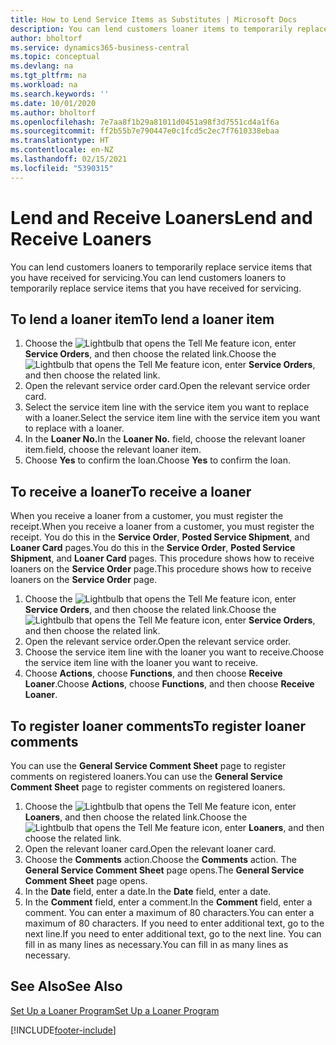```yaml
---
title: How to Lend Service Items as Substitutes | Microsoft Docs
description: You can lend customers loaner items to temporarily replace service items that you have received for servicing.
author: bholtorf
ms.service: dynamics365-business-central
ms.topic: conceptual
ms.devlang: na
ms.tgt_pltfrm: na
ms.workload: na
ms.search.keywords: ''
ms.date: 10/01/2020
ms.author: bholtorf
ms.openlocfilehash: 7e7aa8f1b29a81011d0451a98f3d7551cd4a1f6a
ms.sourcegitcommit: ff2b55b7e790447e0c1fcd5c2ec7f7610338ebaa
ms.translationtype: HT
ms.contentlocale: en-NZ
ms.lasthandoff: 02/15/2021
ms.locfileid: "5390315"
---
```

# <a name="lend-and-receive-loaners"></a><span data-ttu-id="d30bd-103">Lend and Receive Loaners</span><span class="sxs-lookup"><span data-stu-id="d30bd-103">Lend and Receive Loaners</span></span>
<span data-ttu-id="d30bd-104">You can lend customers loaners to temporarily replace service items that you have received for servicing.</span><span class="sxs-lookup"><span data-stu-id="d30bd-104">You can lend customers loaners to temporarily replace service items that you have received for servicing.</span></span>  
  
## <a name="to-lend-a-loaner-item"></a><span data-ttu-id="d30bd-105">To lend a loaner item</span><span class="sxs-lookup"><span data-stu-id="d30bd-105">To lend a loaner item</span></span>    
1. <span data-ttu-id="d30bd-106">Choose the ![Lightbulb that opens the Tell Me feature](media/ui-search/search_small.png "Tell me what you want to do") icon, enter **Service Orders**, and then choose the related link.</span><span class="sxs-lookup"><span data-stu-id="d30bd-106">Choose the ![Lightbulb that opens the Tell Me feature](media/ui-search/search_small.png "Tell me what you want to do") icon, enter **Service Orders**, and then choose the related link.</span></span>  
2. <span data-ttu-id="d30bd-107">Open the relevant service order card.</span><span class="sxs-lookup"><span data-stu-id="d30bd-107">Open the relevant service order card.</span></span>  
3. <span data-ttu-id="d30bd-108">Select the service item line with the service item you want to replace with a loaner.</span><span class="sxs-lookup"><span data-stu-id="d30bd-108">Select the service item line with the service item you want to replace with a loaner.</span></span>  
4. <span data-ttu-id="d30bd-109">In the **Loaner No.**</span><span class="sxs-lookup"><span data-stu-id="d30bd-109">In the **Loaner No.**</span></span> <span data-ttu-id="d30bd-110">field, choose the relevant loaner item.</span><span class="sxs-lookup"><span data-stu-id="d30bd-110">field, choose the relevant loaner item.</span></span>  
5. <span data-ttu-id="d30bd-111">Choose **Yes** to confirm the loan.</span><span class="sxs-lookup"><span data-stu-id="d30bd-111">Choose **Yes** to confirm the loan.</span></span>  

## <a name="to-receive-a-loaner"></a><span data-ttu-id="d30bd-112">To receive a loaner</span><span class="sxs-lookup"><span data-stu-id="d30bd-112">To receive a loaner</span></span>  
<span data-ttu-id="d30bd-113">When you receive a loaner from a customer, you must register the receipt.</span><span class="sxs-lookup"><span data-stu-id="d30bd-113">When you receive a loaner from a customer, you must register the receipt.</span></span> <span data-ttu-id="d30bd-114">You do this in the **Service Order**, **Posted Service Shipment**, and **Loaner Card** pages.</span><span class="sxs-lookup"><span data-stu-id="d30bd-114">You do this in the **Service Order**, **Posted Service Shipment**, and **Loaner Card** pages.</span></span> <span data-ttu-id="d30bd-115">This procedure shows how to receive loaners on the **Service Order** page.</span><span class="sxs-lookup"><span data-stu-id="d30bd-115">This procedure shows how to receive loaners on the **Service Order** page.</span></span>  
  
1. <span data-ttu-id="d30bd-116">Choose the ![Lightbulb that opens the Tell Me feature](media/ui-search/search_small.png "Tell me what you want to do") icon, enter **Service Orders**, and then choose the related link.</span><span class="sxs-lookup"><span data-stu-id="d30bd-116">Choose the ![Lightbulb that opens the Tell Me feature](media/ui-search/search_small.png "Tell me what you want to do") icon, enter **Service Orders**, and then choose the related link.</span></span>  
2. <span data-ttu-id="d30bd-117">Open the relevant service order.</span><span class="sxs-lookup"><span data-stu-id="d30bd-117">Open the relevant service order.</span></span>  
3. <span data-ttu-id="d30bd-118">Choose the service item line with the loaner you want to receive.</span><span class="sxs-lookup"><span data-stu-id="d30bd-118">Choose the service item line with the loaner you want to receive.</span></span>  
4. <span data-ttu-id="d30bd-119">Choose **Actions**, choose **Functions**, and then choose **Receive Loaner**.</span><span class="sxs-lookup"><span data-stu-id="d30bd-119">Choose **Actions**, choose **Functions**, and then choose **Receive Loaner**.</span></span>  

## <a name="to-register-loaner-comments"></a><span data-ttu-id="d30bd-120">To register loaner comments</span><span class="sxs-lookup"><span data-stu-id="d30bd-120">To register loaner comments</span></span>  
<span data-ttu-id="d30bd-121">You can use the **General Service Comment Sheet** page to register comments on registered loaners.</span><span class="sxs-lookup"><span data-stu-id="d30bd-121">You can use the **General Service Comment Sheet** page to register comments on registered loaners.</span></span>  
  
1. <span data-ttu-id="d30bd-122">Choose the ![Lightbulb that opens the Tell Me feature](media/ui-search/search_small.png "Tell me what you want to do") icon, enter **Loaners**, and then choose the related link.</span><span class="sxs-lookup"><span data-stu-id="d30bd-122">Choose the ![Lightbulb that opens the Tell Me feature](media/ui-search/search_small.png "Tell me what you want to do") icon, enter **Loaners**, and then choose the related link.</span></span>  
2. <span data-ttu-id="d30bd-123">Open the relevant loaner card.</span><span class="sxs-lookup"><span data-stu-id="d30bd-123">Open the relevant loaner card.</span></span>  
3. <span data-ttu-id="d30bd-124">Choose the **Comments** action.</span><span class="sxs-lookup"><span data-stu-id="d30bd-124">Choose the **Comments** action.</span></span> <span data-ttu-id="d30bd-125">The **General Service Comment Sheet** page opens.</span><span class="sxs-lookup"><span data-stu-id="d30bd-125">The **General Service Comment Sheet** page opens.</span></span>  
4. <span data-ttu-id="d30bd-126">In the **Date** field, enter a date.</span><span class="sxs-lookup"><span data-stu-id="d30bd-126">In the **Date** field, enter a date.</span></span>  
5. <span data-ttu-id="d30bd-127">In the **Comment** field, enter a comment.</span><span class="sxs-lookup"><span data-stu-id="d30bd-127">In the **Comment** field, enter a comment.</span></span> <span data-ttu-id="d30bd-128">You can enter a maximum of 80 characters.</span><span class="sxs-lookup"><span data-stu-id="d30bd-128">You can enter a maximum of 80 characters.</span></span> <span data-ttu-id="d30bd-129">If you need to enter additional text, go to the next line.</span><span class="sxs-lookup"><span data-stu-id="d30bd-129">If you need to enter additional text, go to the next line.</span></span> <span data-ttu-id="d30bd-130">You can fill in as many lines as necessary.</span><span class="sxs-lookup"><span data-stu-id="d30bd-130">You can fill in as many lines as necessary.</span></span>  
  
## <a name="see-also"></a><span data-ttu-id="d30bd-131">See Also</span><span class="sxs-lookup"><span data-stu-id="d30bd-131">See Also</span></span>  
[<span data-ttu-id="d30bd-132">Set Up a Loaner Program</span><span class="sxs-lookup"><span data-stu-id="d30bd-132">Set Up a Loaner Program</span></span>](service-how-setup-loaner-program.md)   


[!INCLUDE[footer-include](includes/footer-banner.md)]